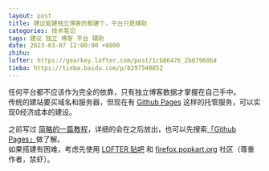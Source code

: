 ```yaml
---
layout: post
title: 建议能建独立博客的都建个，平台只是辅助
categories: 技术笔记
tags: 建议 独立 博客 平台 辅助
date: 2023-03-07 12:00:00 +0800
zhihu: 
lofter: https://gearkey.lofter.com/post/1cb86476_2b87960b4
tieba: https://tieba.baidu.com/p/8297548852
---
```


任何平台都不应该作为完全的依靠，只有独立博客数据才掌握在自己手中。  
传统的建站要买域名和服务器，但现在有 [Github Pages](https://pages.github.com/) 这样的托管服务，可以实现0经济成本的建设。

之前写过 [简略的一篇教程](https://zhuanlan.zhihu.com/p/597804487)，详细的会在之后放出，也可以先搜索[「Github Pages」](https://cn.bing.com/search?q=github+pages)做了解。  
如果搭建有困难，考虑先使用 [LOFTER 贴吧](https://tieba.baidu.com/f?kw=lofter) 和 [firefox.popkart.org](https://firefox.popkart.org/) 社区（尊重作者，禁虾）。